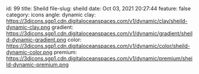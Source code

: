 id: 99
title: Sheild 
file-slug: sheild
date: Oct 03, 2021 20:27:44
feature: false
category: icons
angle: dynamic
clay: https://3dicons.sgp1.cdn.digitaloceanspaces.com/v1/dynamic/clay/sheild-dynamic-clay.png
gradient: https://3dicons.sgp1.cdn.digitaloceanspaces.com/v1/dynamic/gradient/sheild-dynamic-gradient.png
color: https://3dicons.sgp1.cdn.digitaloceanspaces.com/v1/dynamic/color/sheild-dynamic-color.png
premium: https://3dicons.sgp1.cdn.digitaloceanspaces.com/v1/dynamic/premium/sheild-dynamic-premium.png
